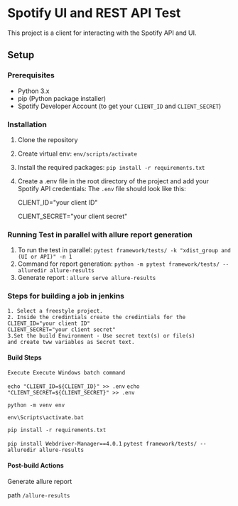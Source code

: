 # Spotify UI and REST API Test

This project is a client for interacting with the Spotify API and UI.

## Setup

### Prerequisites

- Python 3.x
- pip (Python package installer)
- Spotify Developer Account (to get your `CLIENT_ID` and `CLIENT_SECRET`)

### Installation

1. Clone the repository
2. Create virtual env: `env/scripts/activate`
2. Install the required packages: `pip install -r requirements.txt`
3. Create a .env file in the root directory of the project and add your Spotify API credentials:
  The `.env` file should look like this:

    CLIENT_ID="your client ID"

    CLIENT_SECRET="your client secret"

### Running Test in parallel with allure report generation
  1. To run the test in parallel: `pytest framework/tests/ -k "xdist_group and (UI or API)" -n 1`
  2. Command for report generation: `python -m pytest framework/tests/ --alluredir allure-results`
  3. Generate report : `allure serve allure-results`

### Steps for building a job in jenkins
    1. Select a freestyle project.
    2. Inside the credintials create the credintials for the  
    CLIENT_ID="your client ID"
    CLIENT_SECRET="your client secret"
    3.Set the build Environment - Use secret text(s) or file(s)
    and create tww variables as Secret text.
#### Build Steps
    Execute Execute Windows batch command
`echo "CLIENT_ID=${CLIENT_ID}" >> .env`
`echo "CLIENT_SECRET=${CLIENT_SECRET}" >> .env`

`python -m venv env`

`env\Scripts\activate.bat`

`pip install -r requirements.txt`

`pip install Webdriver-Manager==4.0.1`
`pytest framework/tests/ --alluredir allure-results `

#### Post-build Actions
Generate allure report 

path `/allure-results`
